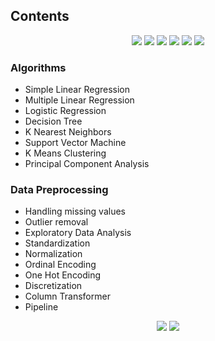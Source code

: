 ## Contents   

<p align="center">
  <img src= 'https://img.shields.io/badge/jupyter-%23FA0F00.svg?style=for-the-badge&logo=jupyter&logoColor=white'>
  <img src= 'https://img.shields.io/badge/numpy-%23013243.svg?style=for-the-badge&logo=numpy&logoColor=white'>
  <img src= 'https://img.shields.io/badge/python-3670A0?style=for-the-badge&logo=python&logoColor=ffdd54'>
  <img src= 'https://img.shields.io/badge/pandas-%23150458.svg?style=for-the-badge&logo=pandas&logoColor=white'>
  <img src= 'https://img.shields.io/badge/scikit--learn-%23F7931E.svg?style=for-the-badge&logo=scikit-learn&logoColor=white'>
  <img src= 'https://img.shields.io/badge/Plotly-%233F4F75.svg?style=for-the-badge&logo=plotly&logoColor=white'>
</p>


### Algorithms  
- Simple Linear Regression
- Multiple Linear Regression
- Logistic Regression
- Decision Tree
- K Nearest Neighbors
- Support Vector Machine
- K Means Clustering
- Principal Component Analysis

### Data Preprocessing
- Handling missing values
- Outlier removal
- Exploratory Data Analysis
- Standardization
- Normalization
- Ordinal Encoding
- One Hot Encoding
- Discretization
- Column Transformer
- Pipeline


<p align="center">
  <img src= 'https://badges.pufler.dev/created/sagarikah/Machine-Learning-codes'>
  <img src= 'https://badges.pufler.dev/visits/sagarikah/Machine-Learning-codes'>
</p>
